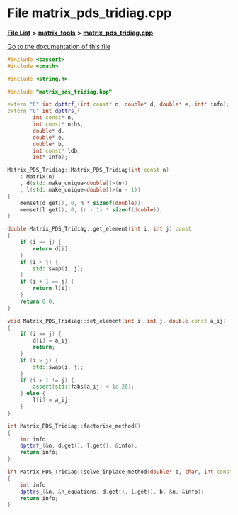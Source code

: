 

# File matrix\_pds\_tridiag.cpp

[**File List**](files.md) **>** [**matrix\_tools**](dir_8cedd1260cc2f2819c8df2fc66ad98b5.md) **>** [**matrix\_pds\_tridiag.cpp**](matrix__pds__tridiag_8cpp.md)

[Go to the documentation of this file](matrix__pds__tridiag_8cpp.md)


```C++
#include <cassert>
#include <cmath>

#include <string.h>

#include "matrix_pds_tridiag.hpp"

extern "C" int dpttrf_(int const* n, double* d, double* e, int* info);
extern "C" int dpttrs_(
        int const* n,
        int const* nrhs,
        double* d,
        double* e,
        double* b,
        int const* ldb,
        int* info);

Matrix_PDS_Tridiag::Matrix_PDS_Tridiag(int const n)
    : Matrix(n)
    , d(std::make_unique<double[]>(n))
    , l(std::make_unique<double[]>(n - 1))
{
    memset(d.get(), 0, n * sizeof(double));
    memset(l.get(), 0, (n - 1) * sizeof(double));
}

double Matrix_PDS_Tridiag::get_element(int i, int j) const
{
    if (i == j) {
        return d[i];
    }
    if (i > j) {
        std::swap(i, j);
    }
    if (i + 1 == j) {
        return l[i];
    }
    return 0.0;
}

void Matrix_PDS_Tridiag::set_element(int i, int j, double const a_ij)
{
    if (i == j) {
        d[i] = a_ij;
        return;
    }
    if (i > j) {
        std::swap(i, j);
    }
    if (i + 1 != j) {
        assert(std::fabs(a_ij) < 1e-20);
    } else {
        l[i] = a_ij;
    }
}

int Matrix_PDS_Tridiag::factorise_method()
{
    int info;
    dpttrf_(&n, d.get(), l.get(), &info);
    return info;
}

int Matrix_PDS_Tridiag::solve_inplace_method(double* b, char, int const n_equations) const
{
    int info;
    dpttrs_(&n, &n_equations, d.get(), l.get(), b, &n, &info);
    return info;
}
```


